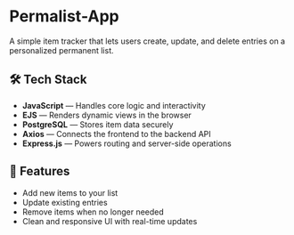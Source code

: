 # Permalist-App

A simple item tracker that lets users create, update, and delete entries on a personalized permanent list.

## 🛠 Tech Stack
- **JavaScript** — Handles core logic and interactivity
- **EJS** — Renders dynamic views in the browser
- **PostgreSQL** — Stores item data securely
- **Axios** — Connects the frontend to the backend API
- **Express.js** — Powers routing and server-side operations

## 🚀 Features
- Add new items to your list
- Update existing entries
- Remove items when no longer needed
- Clean and responsive UI with real-time updates
